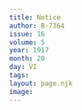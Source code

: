 ```yaml
---
title: Notice
author: B-7364
issue: 16
volume: 5
year: 1917
month: 20
day: VI
tags:
layout: page.njk
image:
---
```





